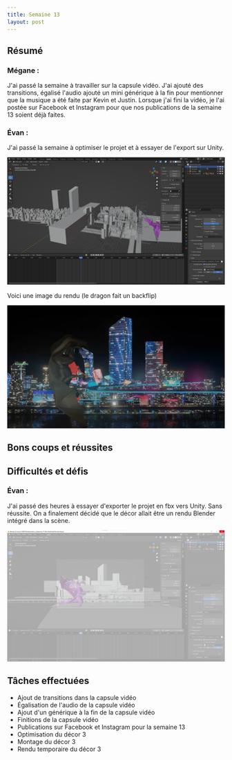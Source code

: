 ```yaml
---
title: Semaine 13
layout: post
---
```


## Résumé

### Mégane :

J'ai passé la semaine à travailler sur la capsule vidéo. J'ai ajouté des transitions, égalisé l'audio ajouté un mini générique à la fin pour mentionner que la musique a été faite par Kevin et Justin. Lorsque j'ai fini la vidéo, je l'ai postée sur Facebook et Instagram pour que nos publications de la semaine 13 soient déjà faites.

### Évan : 

J'ai passé la semaine à optimiser le projet et à essayer de l'export sur Unity.

![Décor 3](../medias/decor3.png)

Voici une image du rendu (le dragon fait un backflip)

![Décor 3 rendu avec dragon](../medias/backflip.png)

## Bons coups et réussites

## Difficultés et défis

### Évan : 

J'ai passé des heures à essayer d'exporter le projet en fbx vers Unity. Sans réussite. On a finalement décidé que le décor allait être un rendu Blender intégré dans la scène.

![Décor 3 qui crashe](../medias/decor3_crash.png)

## Tâches effectuées

- Ajout de transitions dans la capsule vidéo
- Égalisation de l'audio de la capsule vidéo
- Ajout d'un générique à la fin de la capsule vidéo
- Finitions de la capsule vidéo
- Publications sur Facebook et Instagram pour la semaine 13
- Optimisation du décor 3
- Montage du décor 3
- Rendu temporaire du décor 3
